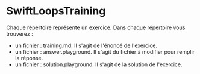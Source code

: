 # SwiftLoopsTraining

Chaque répertoire représente un exercice.
Dans chaque répertoire vous trouverez :
- un fichier : training.md. Il s'agit de l'énoncé de l'exercice.
- un fichier : answer.playground. Il s'agit du fichier à modifier pour remplir la réponse.
- un fichier : solution.playground. Il s'agit de la solution de l'exercice.
